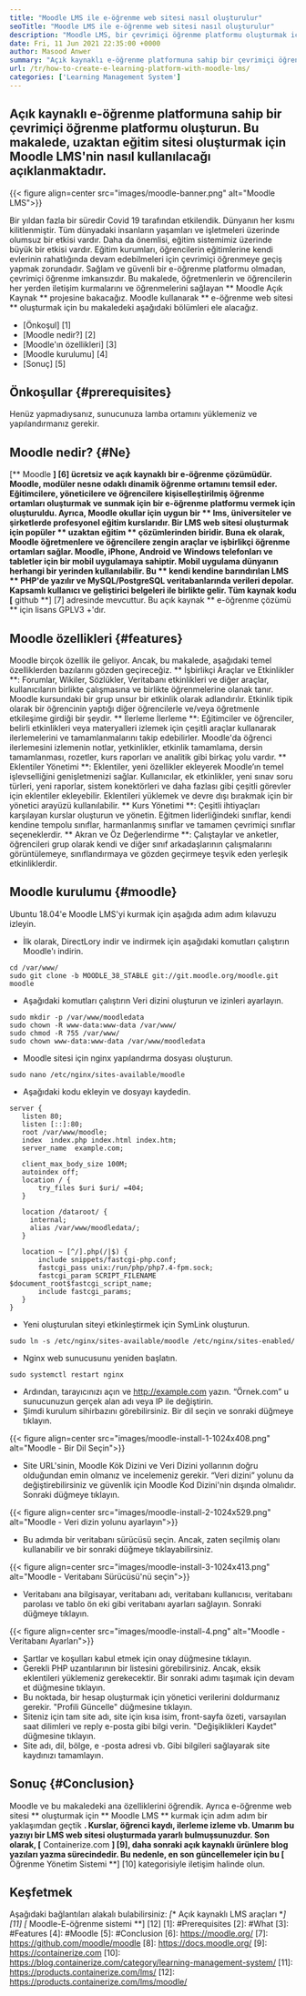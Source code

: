 ```yaml
---
title: "Moodle LMS ile e-öğrenme web sitesi nasıl oluşturulur" 
seoTitle: "Moodle LMS ile e-öğrenme web sitesi nasıl oluşturulur" 
description: "Moodle LMS, bir çevrimiçi öğrenme platformu oluşturmak için ücretsiz ve açık kaynaklı bir e-öğrenme çözümüdür. Kendinizi tanımak için kılavuza göz atın." 
date: Fri, 11 Jun 2021 22:35:00 +0000
author: Masood Anwer
summary: "Açık kaynaklı e-öğrenme platformuna sahip bir çevrimiçi öğrenme platformu oluşturun. Bu makalede, uzaktan eğitim sitesi oluşturmak için Moodle LMS'nin nasıl kullanılacağı açıklanmaktadır." 
url: /tr/how-to-create-e-learning-platform-with-moodle-lms/
categories: ['Learning Management System']
---
```


## Açık kaynaklı e-öğrenme platformuna sahip bir çevrimiçi öğrenme platformu oluşturun. Bu makalede, uzaktan eğitim sitesi oluşturmak için Moodle LMS'nin nasıl kullanılacağı açıklanmaktadır.

{{< figure align=center src="images/moodle-banner.png" alt="Moodle LMS">}}

Bir yıldan fazla bir süredir Covid 19 tarafından etkilendik. Dünyanın her kısmı kilitlenmiştir. Tüm dünyadaki insanların yaşamları ve işletmeleri üzerinde olumsuz bir etkisi vardır. Daha da önemlisi, eğitim sistemimiz üzerinde büyük bir etkisi vardır. Eğitim kurumları, öğrencilerin eğitimlerine kendi evlerinin rahatlığında devam edebilmeleri için çevrimiçi öğrenmeye geçiş yapmak zorundadır. Sağlam ve güvenli bir e-öğrenme platformu olmadan, çevrimiçi öğrenme imkansızdır. Bu makalede, öğretmenlerin ve öğrencilerin her yerden iletişim kurmalarını ve öğrenmelerini sağlayan ** Moodle Açık Kaynak ** projesine bakacağız.
Moodle kullanarak ** e-öğrenme web sitesi ** oluşturmak için bu makaledeki aşağıdaki bölümleri ele alacağız.
  * [Önkoşul] [1]
  * [Moodle nedir?] [2]
  * [Moodle'ın özellikleri] [3]
  * [Moodle kurulumu] [4]
  * [Sonuç] [5]

## Önkoşullar {#prerequisites}
Henüz yapmadıysanız, sunucunuza lamba ortamını yüklemeniz ve yapılandırmanız gerekir.

## Moodle nedir? {#Ne}
[** Moodle **] [6] ücretsiz ve açık kaynaklı bir e-öğrenme çözümüdür. Moodle, modüler nesne odaklı dinamik öğrenme ortamını temsil eder. Eğitimcilere, yöneticilere ve öğrencilere kişiselleştirilmiş öğrenme ortamları oluşturmak ve sunmak için bir e-öğrenme platformu vermek için oluşturuldu. Ayrıca, Moodle okullar için uygun bir ** lms, üniversiteler ve şirketlerde profesyonel eğitim kurslarıdır. Bir LMS web sitesi oluşturmak için popüler ** uzaktan eğitim ** çözümlerinden biridir. Buna ek olarak, Moodle öğretmenlere ve öğrencilere zengin araçlar ve işbirlikçi öğrenme ortamları sağlar. Moodle, iPhone, Android ve Windows telefonları ve tabletler için bir mobil uygulamaya sahiptir. Mobil uygulama dünyanın herhangi bir yerinden kullanılabilir. Bu ** kendi kendine barındırılan LMS ** PHP'de yazılır ve MySQL/PostgreSQL veritabanlarında verileri depolar. Kapsamlı kullanıcı ve geliştirici belgeleri ile birlikte gelir. Tüm kaynak kodu [** github **] [7] adresinde mevcuttur. Bu açık kaynak ** e-öğrenme çözümü ** için lisans GPLV3 +'dır.

## Moodle özellikleri {#features}
Moodle birçok özellik ile geliyor. Ancak, bu makalede, aşağıdaki temel özelliklerden bazılarını gözden geçireceğiz.
** İşbirlikçi Araçlar ve Etkinlikler **: Forumlar, Wikiler, Sözlükler, Veritabanı etkinlikleri ve diğer araçlar, kullanıcıların birlikte çalışmasına ve birlikte öğrenmelerine olanak tanır. Moodle kursundaki bir grup unsur bir etkinlik olarak adlandırılır. Etkinlik tipik olarak bir öğrencinin yaptığı diğer öğrencilerle ve/veya öğretmenle etkileşime girdiği bir şeydir.
** İlerleme İlerleme **: Eğitimciler ve öğrenciler, belirli etkinlikleri veya materyalleri izlemek için çeşitli araçlar kullanarak ilerlemelerini ve tamamlanmalarını takip edebilirler. Moodle'da öğrenci ilerlemesini izlemenin notlar, yetkinlikler, etkinlik tamamlama, dersin tamamlanması, rozetler, kurs raporları ve analitik gibi birkaç yolu vardır.
** Eklentiler Yönetimi **: Eklentiler, yeni özellikler ekleyerek Moodle’ın temel işlevselliğini genişletmenizi sağlar. Kullanıcılar, ek etkinlikler, yeni sınav soru türleri, yeni raporlar, sistem konektörleri ve daha fazlası gibi çeşitli görevler için eklentiler ekleyebilir. Eklentileri yüklemek ve devre dışı bırakmak için bir yönetici arayüzü kullanılabilir.
** Kurs Yönetimi **: Çeşitli ihtiyaçları karşılayan kurslar oluşturun ve yönetin. Eğitmen liderliğindeki sınıflar, kendi kendine tempolu sınıflar, harmanlanmış sınıflar ve tamamen çevrimiçi sınıflar seçeneklerdir.
** Akran ve Öz Değerlendirme **: Çalıştaylar ve anketler, öğrencileri grup olarak kendi ve diğer sınıf arkadaşlarının çalışmalarını görüntülemeye, sınıflandırmaya ve gözden geçirmeye teşvik eden yerleşik etkinliklerdir.

## Moodle kurulumu {#moodle}
Ubuntu 18.04'e Moodle LMS'yi kurmak için aşağıda adım adım kılavuzu izleyin.
  * İlk olarak, DirectLory indir ve indirmek için aşağıdaki komutları çalıştırın Moodle'ı indirin.
```
cd /var/www/
sudo git clone -b MOODLE_38_STABLE git://git.moodle.org/moodle.git moodle
```
  * Aşağıdaki komutları çalıştırın Veri dizini oluşturun ve izinleri ayarlayın.
```
sudo mkdir -p /var/www/moodledata
sudo chown -R www-data:www-data /var/www/
sudo chmod -R 755 /var/www/
sudo chown www-data:www-data /var/www/moodledata
```
  * Moodle sitesi için nginx yapılandırma dosyası oluşturun.
```
sudo nano /etc/nginx/sites-available/moodle
```
  * Aşağıdaki kodu ekleyin ve dosyayı kaydedin.
```
server {
   listen 80;
   listen [::]:80;
   root /var/www/moodle;
   index  index.php index.html index.htm;
   server_name  example.com;

   client_max_body_size 100M;
   autoindex off;
   location / {
       try_files $uri $uri/ =404;
   }

   location /dataroot/ {
     internal;
     alias /var/www/moodledata/;
   }

   location ~ [^/].php(/|$) {
       include snippets/fastcgi-php.conf;
       fastcgi_pass unix:/run/php/php7.4-fpm.sock;
       fastcgi_param SCRIPT_FILENAME $document_root$fastcgi_script_name;
       include fastcgi_params;
   }
}
```
  * Yeni oluşturulan siteyi etkinleştirmek için SymLink oluşturun.
```
sudo ln -s /etc/nginx/sites-available/moodle /etc/nginx/sites-enabled/
```
  * Nginx web sunucusunu yeniden başlatın.
```
sudo systemctl restart nginx
```
  * Ardından, tarayıcınızı açın ve http://example.com yazın. “Örnek.com” u sunucunuzun gerçek alan adı veya IP ile değiştirin.
  * Şimdi kurulum sihirbazını görebilirsiniz. Bir dil seçin ve sonraki düğmeye tıklayın.

{{< figure align=center src="images/moodle-install-1-1024x408.png" alt="Moodle - Bir Dil Seçin">}}

  * Site URL'sinin, Moodle Kök Dizini ve Veri Dizini yollarının doğru olduğundan emin olmanız ve incelemeniz gerekir. “Veri dizini” yolunu da değiştirebilirsiniz ve güvenlik için Moodle Kod Dizini'nin dışında olmalıdır. Sonraki düğmeye tıklayın.

{{< figure align=center src="images/moodle-install-2-1024x529.png" alt="Moodle - Veri dizin yolunu ayarlayın">}}

  * Bu adımda bir veritabanı sürücüsü seçin. Ancak, zaten seçilmiş olanı kullanabilir ve bir sonraki düğmeye tıklayabilirsiniz.

{{< figure align=center src="images/moodle-install-3-1024x413.png" alt="Moodle - Veritabanı Sürücüsü'nü seçin">}}

  * Veritabanı ana bilgisayar, veritabanı adı, veritabanı kullanıcısı, veritabanı parolası ve tablo ön eki gibi veritabanı ayarları sağlayın. Sonraki düğmeye tıklayın.

{{< figure align=center src="images/moodle-install-4.png" alt="Moodle - Veritabanı Ayarları">}}

  * Şartlar ve koşulları kabul etmek için onay düğmesine tıklayın.
  * Gerekli PHP uzantılarının bir listesini görebilirsiniz. Ancak, eksik eklentileri yüklemeniz gerekecektir. Bir sonraki adımı taşımak için devam et düğmesine tıklayın.
  * Bu noktada, bir hesap oluşturmak için yönetici verilerini doldurmanız gerekir. "Profili Güncelle" düğmesine tıklayın.
  * Siteniz için tam site adı, site için kısa isim, front-sayfa özeti, varsayılan saat dilimleri ve reply e-posta gibi bilgi verin. "Değişiklikleri Kaydet" düğmesine tıklayın.
  * Site adı, dil, bölge, e -posta adresi vb. Gibi bilgileri sağlayarak site kaydınızı tamamlayın.

## Sonuç {#Conclusion}
Moodle ve bu makaledeki ana özelliklerini öğrendik. Ayrıca e-öğrenme web sitesi ** oluşturmak için ** Moodle LMS ** kurmak için adım adım bir yaklaşımdan geçtik **. Kurslar, öğrenci kaydı, ilerleme izleme vb. Umarım bu yazıyı bir LMS web sitesi oluşturmada yararlı bulmuşsunuzdur.
Son olarak, [** Containerize.com **] [9], daha sonraki açık kaynaklı ürünlere blog yazıları yazma sürecindedir. Bu nedenle, en son güncellemeler için bu [** Öğrenme Yönetim Sistemi **] [10] kategorisiyle iletişim halinde olun.

## Keşfetmek
Aşağıdaki bağlantıları alakalı bulabilirsiniz:
  *[** Açık kaynaklı LMS araçları **] [11]
  *[** Moodle-E-öğrenme sistemi **] [12]
[1]: #Prerequisites
[2]: #What
[3]: #Features
[4]: #Moodle
[5]: #Conclusion
[6]: https://moodle.org/
[7]: https://github.com/moodle/moodle
[8]: https://docs.moodle.org/
[9]: https://containerize.com
[10]: https://blog.containerize.com/category/learning-management-system/
[11]: https://products.containerize.com/lms/
[12]: https://products.containerize.com/lms/moodle/
